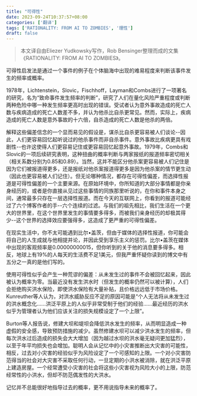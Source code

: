 ```yaml
---
title: "可得性"
date: 2023-09-24T10:37:57+08:00
categories: ['翻译']
tags: ['RATIONALITY: FROM AI TO ZOMBIES', '理性']
draft: false
---
```


> 本文译自由Eliezer Yudkowsky写作，Rob Bensinger整理而成的文集《RATIONALITY: FROM AI TO ZOMBIES》。

可得性启发法是通过一个事件的例子在个体脑海中出现的难易程度来判断该事件发生的频率或概率。

1978年，Lichtenstein，Slovic，Fischhoff，Layman和Combs进行了一项著名的研究，名为“致命事件发生频率的判断”，研究了人们在量化风险严重程度或判断两种危险中哪一种发生频率更高时出现的错误。受试者认为意外事故造成的死亡人数与疾病造成的死亡人数差不多，并认为他杀比自杀更常见。然而，实际上，疾病造成的死亡人数是意外事故的十六倍，自杀造成的死亡人数是他杀的两倍。

解释这些偏差信念的一个显而易见的假设是，谋杀比自杀更容易被人们谈论--因此，人们更容易回忆起听说过的他杀事件而非自杀事件。意外事故比疾病更具有戏剧性--也许这使得人们更容易记住或更容易回忆起意外事故。1979年，Combs和Slovic的一项后续研究表明，这种扭曲的概率判断与两家报纸的报道频率密切相关（相关系数分别为0.85和0.89）。当然，这并不能区分他杀案更容易被人们记住是因为它们被报道得更多，还是报纸对他杀案报道得更多是因为他杀案的情节更生动（因此也更容易被人们记住）。但无论哪种情况，都存在可得性偏差，而选择性报道是可得性偏差的一个主要来源。在原始环境中，你所知道的大部分事情都是你亲身经历的，或者是你直接从见过这些事情的同族那里听说的，在你和事件本身之间，通常最多只存在一层选择性报道。而在今天的互联网上，你看到的报道可能经过了六个博客作者的手--六个连续的过滤。与我们的祖先相比，我们生活在一个更大的世界里，在这个世界里发生的事情要多得多，而被我们亲身经历的却极其得少--这个世界的选择效应要强得多，这造成了更严重的可得性偏差。

在现实生活中，你不太可能遇到比尔•盖茨，但由于媒体的选择性报道，你可能会将自己的人生成就与他相提并论，并因此受到享乐主义的惩罚。比尔•盖茨在媒体中出现的客观频率是0.00000000015，但你听到的关于他的消息要多得多。相反，地球上有19%的人每天的生活费不足1美元，但我严重怀疑你读到的博文中有五分之一真的是他们写的。

使用可得性似乎会产生一种荒谬的偏差：从未发生过的事件不会被回忆起来，因此被认为概率为零。当最近没有发生洪水时（但发生的概率仍然可以被计算），人们会拒绝购买洪水保险，即使洪水保险有大量补贴，且价格远远低于市场价格。Kunreuther等人认为，对洪水威胁反应不足的原因可能是“个人无法将从未发生过的洪水概念化......洪泛平原上的人似乎非常受制于他们的经验......最近经历的洪水似乎为管理者认为他们应该关注的损失规模设定了一个上限”。

Burton等人报告说，修建大坝和堤坝会降低洪水发生的频率，从而明显造成一种虚假的安全感，导致预防措施的减少。虽然修建水坝可以减少洪水发生的频率，但每次洪水过后造成的损失会大大增加（因为越过水坝的洪水毫无疑问更加猛烈），以至于年平均损失也会增加。聪明人会从记忆中的小灾害推断出大灾害的可能性，相反，过去对小灾害的经验似乎为风险设定了一个可感知的上限。一个对小灾害防范得当的社会对大灾害不采取任何行动，一旦定期的小洪水被消除，就在洪泛平原上建造房屋。一个经常遭受小灾害的社会将这些小灾害视为风险大小的上限，防范经常性的小洪水，但却不防范偶发性的大洪水。

记忆并不总能很好地指导过去的概率，更不用说指导未来的概率了。

